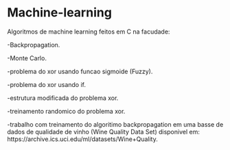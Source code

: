 # Machine-learning
Algoritmos de machine learning feitos em C na facudade:
<p>-Backpropagation.</p>
<p><p>-Monte Carlo.</p>
<p>-problema do xor usando funcao sigmoide (Fuzzy).</p>
<p>-problema do xor usando if.</p>
<p>-estrutura modificada do problema xor.</p>
<p>-treinamento randomico do problema xor.</p>
<p>-trabalho com treinamento do algoritimo backpropagation em uma basse de dados de qualidade de vinho (Wine Quality Data Set) disponivel em: https://archive.ics.uci.edu/ml/datasets/Wine+Quality.</p>
